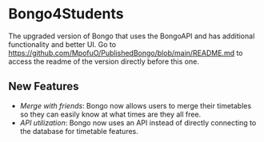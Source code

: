# Bongo4Students
The upgraded version of Bongo that uses the BongoAPI and has additional functionality and better UI. Go to https://github.com/MpofuO/PublishedBongo/blob/main/README.md to access the readme of the version directly before this one.

## New Features
- *Merge with friends*: Bongo now allows users to merge their timetables so they can easily know at what times are they all free.
- *API utilization*: Bongo now uses an API instead of directly connecting to the database for timetable features.
